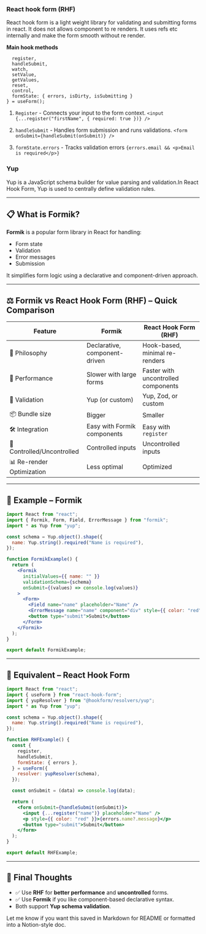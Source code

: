 ### React hook form (RHF)

React hook form is a light weight library for validating and submitting forms in react. It does not allows component to re renders. It uses refs etc internally and make the form smooth without re render.

**Main hook methods**

```const {
  register,
  handleSubmit,
  watch,
  setValue,
  getValues,
  reset,
  control,
  formState: { errors, isDirty, isSubmitting }
} = useForm();
```

1. `Register` - Connects your input to the form context.
   `<input {...register("firstName", { required: true })} />`

2. `handleSubmit` - Handles form submission and runs validations.
   `<form onSubmit={handleSubmit(onSubmit)} />`

3. `formState.errors` - Tracks validation errors
   `{errors.email && <p>Email is required</p>}`

### Yup

Yup is a JavaScript schema builder for value parsing and validation.In React Hook Form, Yup is used to centrally define validation rules.

---

## 📋 What is **Formik**?

**Formik** is a popular form library in React for handling:

- Form state
- Validation
- Error messages
- Submission

It simplifies form logic using a declarative and component-driven approach.

---

## ⚖️ **Formik vs React Hook Form (RHF)** – Quick Comparison

| Feature                    | Formik                        | React Hook Form (RHF)               |
| -------------------------- | ----------------------------- | ----------------------------------- |
| 🧠 Philosophy              | Declarative, component-driven | Hook-based, minimal re-renders      |
| 🏃 Performance             | Slower with large forms       | Faster with uncontrolled components |
| 🧩 Validation              | Yup (or custom)               | Yup, Zod, or custom                 |
| 📦 Bundle size             | Bigger                        | Smaller                             |
| 🛠️ Integration             | Easy with Formik components   | Easy with `register`                |
| 🧵 Controlled/Uncontrolled | Controlled inputs             | Uncontrolled inputs                 |
| 📊 Re-render Optimization  | Less optimal                  | Optimized                           |

---

## 🧪 Example – Formik

```jsx
import React from "react";
import { Formik, Form, Field, ErrorMessage } from "formik";
import * as Yup from "yup";

const schema = Yup.object().shape({
  name: Yup.string().required("Name is required"),
});

function FormikExample() {
  return (
    <Formik
      initialValues={{ name: "" }}
      validationSchema={schema}
      onSubmit={(values) => console.log(values)}
    >
      <Form>
        <Field name="name" placeholder="Name" />
        <ErrorMessage name="name" component="div" style={{ color: "red" }} />
        <button type="submit">Submit</button>
      </Form>
    </Formik>
  );
}

export default FormikExample;
```

---

## 🧪 Equivalent – React Hook Form

```jsx
import React from "react";
import { useForm } from "react-hook-form";
import { yupResolver } from "@hookform/resolvers/yup";
import * as Yup from "yup";

const schema = Yup.object().shape({
  name: Yup.string().required("Name is required"),
});

function RHFExample() {
  const {
    register,
    handleSubmit,
    formState: { errors },
  } = useForm({
    resolver: yupResolver(schema),
  });

  const onSubmit = (data) => console.log(data);

  return (
    <form onSubmit={handleSubmit(onSubmit)}>
      <input {...register("name")} placeholder="Name" />
      <p style={{ color: "red" }}>{errors.name?.message}</p>
      <button type="submit">Submit</button>
    </form>
  );
}

export default RHFExample;
```

---

## 📝 Final Thoughts

- ✅ Use **RHF** for **better performance** and **uncontrolled** forms.
- ✅ Use **Formik** if you like component-based declarative syntax.
- Both support **Yup schema validation**.

Let me know if you want this saved in Markdown for README or formatted into a Notion-style doc.
